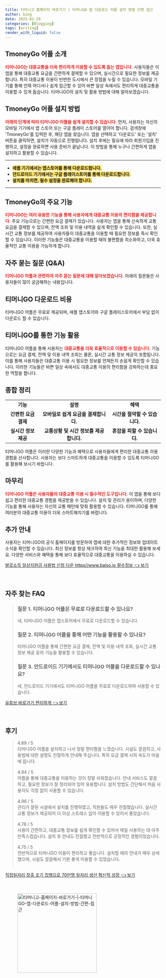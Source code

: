 ```yaml
---
title: 티머니고 홈페이지 바로가기 | 티머니GO 앱 다운로드 어플 설치 방법 간편 접근
author: bing
date: 2025-01-29
categories: [Blogging]
tags: [writing]
render_with_liquid: false
---
```



<h2 id='TmoneyGo_소개'>TmoneyGo 어플 소개</h2>

<p><b><span style="color: #ee2323;">티머니GO는 대중교통을 더욱 편리하게 이용할 수 있도록 돕는 앱입니다.</span></b> 사용자들은 이 앱을 통해 대중교통 요금을 간편하게 결제할 수 있으며, 실시간으로 필요한 정보를 제공합니다. 특히 대중교통 이용이 빈번한 도시에서 큰 장점을 누릴 수 있습니다. 모바일 기기를 통해 언제 어디서나 쉽게 접근할 수 있어 바쁜 일상 속에서도 편리하게 대중교통을 이용할 수 있게 돕습니다. 티머니GO의 설치 및 활용 방법에 대해 알아보겠습니다.</p>

<h2 id='TmoneyGo_설치방법'>TmoneyGo 어플 설치 방법</h2>

<p><b><span style="color: #ee2323;">아래의 단계에 따라 티머니GO 어플을 쉽게 설치할 수 있습니다.</span></b> 먼저, 사용자는 자신의 모바일 기기에서 앱 스토어 또는 구글 플레이 스토어를 열어야 합니다. 검색창에 'TmoneyGo'를 입력한 후, 해당 앱을 찾습니다. 앱을 선택하고 '다운로드' 또는 '설치' 버튼을 클릭하면, 설치가 자동으로 진행됩니다. 설치 후에는 필요에 따라 회원가입을 진행하고, 설정을 완료하면 사용 준비가 끝납니다. 이 방법을 통해 누구나 간편하게 앱을 설치하고 활용할 수 있습니다.</p>

<hr />

<ul>
    <li><b><span style="background-color: #ffe066;">애플 기기에서는 앱스토어를 통해 다운로드합니다.</span></b></li>
    <li><b><span style="background-color: #ffe066;">안드로이드 기기에서는 구글 플레이스토어를 통해 다운로드합니다.</span></b></li>
    <li><b><span style="background-color: #ffe066;">설치를 마치면, 필수 설정을 완료해야 합니다.</span></b></li>
</ul>

<hr />

<h2 id='TmoneyGo_주요기능'>TmoneyGo의 주요 기능</h2>

<p><b><span style="color: #ee2323;">티머니GO는 여러 유용한 기능을 통해 사용자에게 대중교통 이용의 편리함을 제공합니다.</span></b> 주요 기능으로는 간편한 요금 결제가 있습니다. 사용자는 앱을 통해 신속하게 교통 요금을 결제할 수 있으며, 잔액 조회 및 이용 내역을 쉽게 확인할 수 있습니다. 또한, 실시간 교통 정보를 제공하여 사용자들이 대중교통을 이용할 때 필요한 정보를 즉시 확인할 수 있습니다. 이러한 기능들은 대중교통을 이용할 때의 불편함을 최소화하고, 더욱 효율적인 교통 이용을 가능하게 합니다.</p>

<h2 id='TmoneyGo_자주묻는질문'>자주 묻는 질문 (Q&A)</h2>

<p><b><span style="color: #ee2323;">티머니GO 어플과 관련하여 자주 묻는 질문에 대해 알아보겠습니다.</span></b> 아래의 질문들은 사용자들이 많이 궁금해하는 내용입니다.</p>

<h2 id='TmoneyGo_다운로드_비용'>티머니GO 다운로드 비용</h2>

<p>티머니GO 어플은 무료로 제공되며, 애플 앱스토어와 구글 플레이스토어에서 부담 없이 다운로드 할 수 있습니다.</p>

<h2 id='TmoneyGo_기능_활용'>티머니GO를 통한 기능 활용</h2>

<p>티머니GO 어플을 통해 사용자는 <b><span style="color: #ee2323;">대중교통을 더욱 효율적으로 이용할 수 있습니다.</span></b> 기능으로는 요금 결제, 잔액 및 이용 내역 조회는 물론, 실시간 교통 정보 제공이 포함됩니다. 이를 통해 사용자들은 대중교통 이용 시 필요한 정보를 언제든지 손쉽게 확인할 수 있습니다. 이러한 기능들은 바쁜 일상 속에서도 대중교통 이용의 편리함을 강화하는데 중요한 역할을 합니다.</p>

<h2 id='TmoneyGo_종합_정리'>종합 정리</h2>

<table>
    <tr>
        <td style="text-align: center; height: 17px;"><b>기능</b></td>
        <td style="text-align: center; height: 17px;"><b>설명</b></td>
        <td style="text-align: center; height: 17px;"><b>혜택</b></td>
    </tr>
    <tr>
        <td style="text-align: center; height: 17px;"><b>간편한 요금 결제</b></td>
        <td style="text-align: center; height: 17px;"><b>모바일로 쉽게 요금을 결제합니다.</b></td>
        <td style="text-align: center; height: 17px;"><b>시간을 절약할 수 있습니다.</b></td>
    </tr>
    <tr>
        <td style="text-align: center; height: 17px;"><b>실시간 정보 제공</b></td>
        <td style="text-align: center; height: 17px;"><b>교통상황 및 시간 정보를 제공합니다.</b></td>
        <td style="text-align: center; height: 17px;"><b>혼잡을 피할 수 있습니다.</b></td>
    </tr>
</table>

<p>티머니GO 어플은 이러한 다양한 기능과 혜택으로 사용자들에게 편리한 대중교통 이용 경험을 선사합니다. 사용자는 보다 스마트하게 대중교통을 이용할 수 있도록 티머니GO를 활용해 보시기 바랍니다.</p>

<h2 id='TmoneyGo_마무리'>마무리</h2>

<p><b><span style="color: #ee2323;">티머니GO 어플은 사용자들의 대중교통 이용 시 필수적인 도구입니다.</span></b> 이 앱을 통해 보다 쉽고 편리한 대중교통 경험을 제공받을 수 있습니다. 설치 및 관리가 용이하며, 다양한 기능을 통해 사용자는 자신의 교통 패턴에 맞춰 활용할 수 있습니다. 티머니GO를 통해 여러분의 대중교통 이용이 더욱 스마트해지기를 바랍니다.</p>

<h2 id='TmoneyGo_안내'>추가 안내</h2>

<p>사용자는 티머니GO의 공식 홈페이지를 방문하여 앱에 대한 추가적인 정보와 업데이트 소식을 확인할 수 있습니다. 최신 정보를 항상 체크하여 최신 기능을 최대한 활용해 보세요. 다양한 서비스와 혜택을 통해 보다 효율적으로 대중교통을 이용하실 수 있습니다.</p>


<p><a class="click-button" title="발로소득 일상지원금 사용법 신청 다운 https//www.balso.io 필수정보" href="https://adkhouse.github.io/posts/%EB%B0%9C%EB%A1%9C%EC%86%8C%EB%93%9D-%EC%9D%BC%EC%83%81%EC%A7%80%EC%9B%90%EA%B8%88-%EC%82%AC%EC%9A%A9%EB%B2%95-%EC%8B%A0%EC%B2%AD-%EB%8B%A4%EC%9A%B4-httpswww.balso.io-%ED%95%84%EC%88%98%EC%A0%95%EB%B3%B4/" rel="dofollow">발로소득 일상지원금 사용법 신청 다운 https//www.balso.io 필수정보 👈 보기</a></p><br>
<h2 id='자주_찾는_FAQ'>자주 찾는 FAQ</h2>
<div itemscope="" itemtype="https://schema.org/FAQPage"> 
<blockquote> 
<div itemscope="" itemprop="mainEntity" itemtype="https://schema.org/Question"> 
<h3 itemprop="name">질문 1. 티머니GO 어플은 무료로 다운로드할 수 있나요?</h3> 
<div itemscope="" itemprop="acceptedAnswer" itemtype="https://schema.org/Answer"> 
<span itemprop="text"> 
<p>네, 티머니GO 어플은 앱스토어에서 무료로 다운로드할 수 있습니다.</p> 
</span> 
</div> 
</div> 
<div itemscope="" itemprop="mainEntity" itemtype="https://schema.org/Question"> 
<h3 itemprop="name">질문 2. 티머니GO 어플을 통해 어떤 기능을 활용할 수 있나요?</h3> 
<div itemscope="" itemprop="acceptedAnswer" itemtype="https://schema.org/Answer"> 
<span itemprop="text"> 
<p>티머니GO 어플을 통해 간편한 요금 결제, 잔액 및 이용 내역 조회, 실시간 교통 정보 제공 등의 기능을 활용할 수 있습니다.</p> 
</span> 
</div> 
</div> 
<div itemscope="" itemprop="mainEntity" itemtype="https://schema.org/Question"> 
<h3 itemprop="name">질문 3. 안드로이드 기기에서도 티머니GO 어플을 다운로드할 수 있나요?</h3> 
<div itemscope="" itemprop="acceptedAnswer" itemtype="https://schema.org/Answer"> 
<span itemprop="text"> 
<p>네, 안드로이드 기기에서도 티머니GO 어플을 무료로 다운로드하여 사용할 수 있습니다.</p> 
</span> 
</div> 
</div> 
</blockquote> 
</div>
<p><a class="click-button" title="유튜브 바로가기 편리하게" href="https://adkhouse.github.io/posts/%EC%9C%A0%ED%8A%9C%EB%B8%8C-%EB%B0%94%EB%A1%9C%EA%B0%80%EA%B8%B0-%ED%8E%B8%EB%A6%AC%ED%95%98%EA%B2%8C/" rel="dofollow">유튜브 바로가기 편리하게 👈 보기</a></p><br>
<h2 id='후기'>후기</h2>
<div itemscope itemtype="https://schema.org/Product">
  <blockquote>
  <div itemprop="review" itemscope itemtype="https://schema.org/Review">
      <div itemprop="reviewRating" itemscope itemtype="https://schema.org/Rating"> <span itemprop="ratingValue">4.89</span> / <span itemprop="bestRating">5</span> </div>
      <span itemprop="reviewBody">티머니GO 어플을 설치하고 나서 정말 편리함을 느꼈습니다. 시설도 깔끔하고, 사용법에 대한 설명도 친절하게 안내해 주십니다. 특히 요금 결제 시의 속도가 마음에 듭니다.</span>
  </div>
  <br>
  <div itemprop="review" itemscope itemtype="https://schema.org/Review">
      <div itemprop="reviewRating" itemscope itemtype="https://schema.org/Rating"> <span itemprop="ratingValue">4.94</span> / <span itemprop="bestRating">5</span> </div>
      <span itemprop="reviewBody">어플을 통해 대중교통을 이용하는 것이 정말 쉬워졌습니다. 안내 서비스도 깔끔하고, 필요한 정보가 잘 정리되어 있어 유용합니다. 설치 방법도 간단해서 처음 사용자도 걱정 없이 사용할 수 있습니다.</span>
  </div>
  <br>
  <div itemprop="review" itemscope itemtype="https://schema.org/Review">
      <div itemprop="reviewRating" itemscope itemtype="https://schema.org/Rating"> <span itemprop="ratingValue">4.96</span> / <span itemprop="bestRating">5</span> </div>
      <span itemprop="reviewBody">관리가 잘된 시설에서 설치를 진행하였고, 직원들도 매우 친절했습니다. 실시간 교통 정보가 제공되어 더 이상 스트레스 없이 이용할 수 있어서 좋았습니다.</span>
  </div>
  <br>
  <div itemprop="review" itemscope itemtype="https://schema.org/Review">
      <div itemprop="reviewRating" itemscope itemtype="https://schema.org/Rating"> <span itemprop="ratingValue">4.78</span> / <span itemprop="bestRating">5</span> </div>
      <span itemprop="reviewBody">사용이 간편하고, 대중교통 정보를 쉽게 확인할 수 있어서 매일 사용하는 데 아주 만족스럽습니다. 설치 후 안내도 친절했고 전반적으로 긍정적인 경험이었습니다.</span>
  </div>
  <br>
  <div itemprop="review" itemscope itemtype="https://schema.org/Review">
      <div itemprop="reviewRating" itemscope itemtype="https://schema.org/Rating"> <span itemprop="ratingValue">4.75</span> / <span itemprop="bestRating">5</span> </div>
      <span itemprop="reviewBody">전반적으로 티머니GO 이용이 편리하고 좋습니다. 설치할 때의 안내가 매우 상세했으며, 시설도 깔끔해서 기분 좋게 이용할 수 있었습니다.</span>
  </div>
  <br>
  </blockquote>
</div>
<p><a class="click-button" title="직접일자리 창출 조기 집행으로 70만명 일자리 생산 혁신적 성장" href="https://adkhouse.github.io/posts/%EC%A7%81%EC%A0%91%EC%9D%BC%EC%9E%90%EB%A6%AC-%EC%B0%BD%EC%B6%9C-%EC%A1%B0%EA%B8%B0-%EC%A7%91%ED%96%89%EC%9C%BC%EB%A1%9C-70%EB%A7%8C%EB%AA%85-%EC%9D%BC%EC%9E%90%EB%A6%AC-%EC%83%9D%EC%82%B0-%ED%98%81%EC%8B%A0%EC%A0%81-%EC%84%B1%EC%9E%A5/" rel="dofollow">직접일자리 창출 조기 집행으로 70만명 일자리 생산 혁신적 성장 👈 보기</a></p><br>
<figure class="image"><img src="https://adkhouse.github.io/assets/img/thumbnail/티머니고-홈페이지-바로가기-|-티머니GO-앱-다운로드-어플-설치-방법-간편-접근.webp" alt="티머니고-홈페이지-바로가기-|-티머니GO-앱-다운로드-어플-설치-방법-간편-접근" width="256" height="256"></figure>